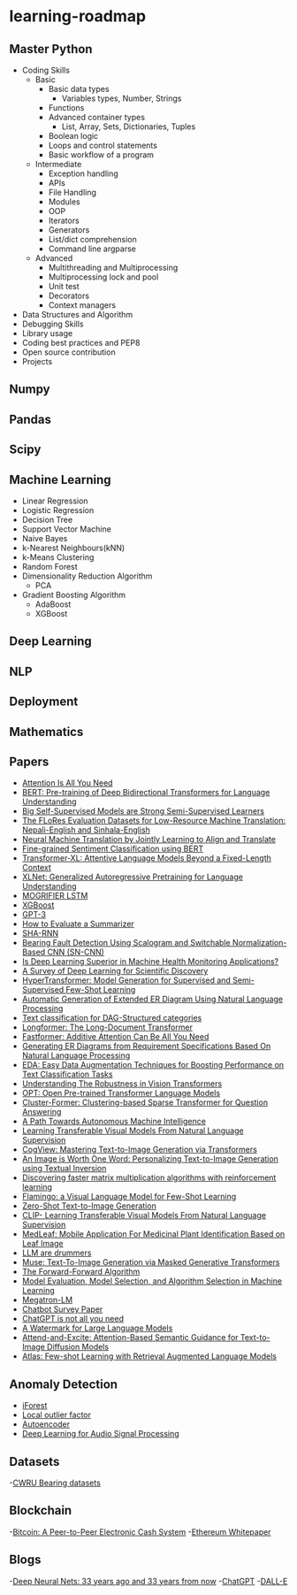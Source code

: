 # learning-roadmap

## Master Python
- Coding Skills
  - Basic
    - Basic data types
      - Variables types, Number, Strings
    - Functions
    - Advanced container types
      - List, Array, Sets, Dictionaries, Tuples
    - Boolean logic
    - Loops and control statements
    - Basic workflow of a program
  - Intermediate
    - Exception handling
    - APIs
    - File Handling
    - Modules 
    - OOP
    - Iterators
    - Generators
    - List/dict comprehension
    - Command line argparse
  - Advanced
    - Multithreading and Multiprocessing
    - Multiprocessing lock and pool
    - Unit test
    - Decorators
    - Context managers
- Data Structures and Algorithm 
- Debugging Skills
- Library usage
- Coding best practices and PEP8
- Open source contribution
- Projects

## Numpy

## Pandas

## Scipy

## Machine Learning
 - Linear Regression 
 - Logistic Regression
 - Decision Tree
 - Support Vector Machine
 - Naive Bayes
 - k-Nearest Neighbours(kNN)
 - k-Means Clustering
 - Random Forest
 - Dimensionality Reduction Algorithm
   - PCA
 - Gradient Boosting Algorithm
   - AdaBoost
   - XGBoost  


## Deep Learning

## NLP

## Deployment

## Mathematics

## Papers

- [Attention Is All You Need](https://arxiv.org/abs/1706.03762)
- [BERT: Pre-training of Deep Bidirectional Transformers for
Language Understanding](https://arxiv.org/abs/1810.04805)
- [Big Self-Supervised Models are
Strong Semi-Supervised Learners](https://arxiv.org/abs/2006.10029)
- [The FLoRes Evaluation Datasets for Low-Resource Machine Translation: Nepali-English and Sinhala-English](https://arxiv.org/abs/1902.01382)
- [Neural Machine Translation by Jointly Learning to Align and Translate](https://arxiv.org/abs/1409.0473)
- [Fine-grained Sentiment Classification using BERT](https://arxiv.org/abs/1910.03474)
- [Transformer-XL: Attentive Language Models Beyond a Fixed-Length Context](https://arxiv.org/abs/1901.02860)
- [XLNet: Generalized Autoregressive Pretraining for Language Understanding](https://arxiv.org/abs/1906.08237)
- [MOGRIFIER LSTM](https://openreview.net/pdf?id=SJe5P6EYvS)
- [XGBoost](https://arxiv.org/abs/1603.02754#)
- [GPT-3](https://arxiv.org/pdf/2005.14165v4.pdf)
- [How to Evaluate a Summarizer](https://arxiv.org/pdf/2101.11298.pdf)
- [SHA-RNN](https://arxiv.org/pdf/1911.11423.pdf)
- [Bearing Fault Detection Using Scalogram and Switchable Normalization-Based CNN (SN-CNN)](https://ieeexplore.ieee.org/stamp/stamp.jsp?arnumber=9456898)
- [Is Deep Learning Superior in Machine Health Monitoring Applications?](https://humsconference.com.au/Papers2021/1_Diagnostics_and_Prognostics_1_3_Wang.pdf)
- [A Survey of Deep Learning for Scientific Discovery](https://arxiv.org/pdf/2003.11755.pdf)
- [HyperTransformer: Model Generation for Supervised and Semi-Supervised Few-Shot Learning](https://arxiv.org/pdf/2201.04182.pdf)
- [Automatic Generation of Extended ER Diagram Using Natural Language Processing](https://www.researchgate.net/publication/267636153_Automatic_Generation_of_Extended_ER_Diagram_Using_Natural_Language_Processing)
- [Text classification for DAG-Structured categories](https://dl.acm.org/doi/10.1007/11430919_36)
- [Longformer: The Long-Document Transformer](https://arxiv.org/abs/2004.05150)
- [Fastformer: Additive Attention Can Be All You Need](https://arxiv.org/abs/2108.09084)
- [Generating ER Diagrams from Requirement Specifications Based On Natural Language Processing](http://article.nadiapub.com/IJDTA/vol8_no2/7.pdf)
- [EDA: Easy Data Augmentation Techniques for Boosting Performance on Text Classification Tasks](https://arxiv.org/pdf/1901.11196v2.pdf)
- [Understanding The Robustness in Vision Transformers](https://arxiv.org/pdf/2204.12451v2.pdf)
- [OPT: Open Pre-trained Transformer Language Models](https://arxiv.org/pdf/2205.01068.pdf)
- [Cluster-Former: Clustering-based Sparse Transformer for Question Answering](https://arxiv.org/pdf/2009.06097v2.pdf)
- [A Path Towards Autonomous Machine Intelligence](https://openreview.net/pdf?id=BZ5a1r-kVsf)
- [Learning Transferable Visual Models From Natural Language Supervision](https://arxiv.org/abs/2103.00020)
- [CogView: Mastering Text-to-Image Generation via Transformers](https://arxiv.org/abs/2105.13290)
- [An Image is Worth One Word: Personalizing Text-to-Image Generation using Textual Inversion](https://arxiv.org/pdf/2208.01618v1.pdf)
- [Discovering faster matrix multiplication algorithms with reinforcement learning](https://www.nature.com/articles/s41586-022-05172-4)
- [Flamingo: a Visual Language Model for Few-Shot Learning](https://arxiv.org/pdf/2204.14198.pdf)
- [Zero-Shot Text-to-Image Generation](https://arxiv.org/pdf/2102.12092.pdf)
- [CLIP- Learning Transferable Visual Models From Natural Language Supervision](https://arxiv.org/pdf/2103.00020.pdf)
- [MedLeaf: Mobile Application For Medicinal Plant Identification Based on Leaf Image](https://www.researchgate.net/publication/237441676_MedLeaf_Mobile_Application_For_Medicinal_Plant_Identification_Based_on_Leaf_Image)
- [LLM are drummers](https://arxiv.org/pdf/2301.01162v1.pdf)
- [Muse: Text-To-Image Generation via Masked Generative Transformers](https://arxiv.org/pdf/2301.00704.pdf)
- [The Forward-Forward Algorithm](https://www.cs.toronto.edu/~hinton/FFA13.pdf)
- [Model Evaluation, Model Selection, and Algorithm Selection in Machine Learning](https://arxiv.org/pdf/1811.12808.pdf)
- [Megatron-LM](https://arxiv.org/pdf/1909.08053.pdf)
- [Chatbot Survey Paper](https://www.mdpi.com/2078-2489/13/1/41)
- [ChatGPT is not all you need](https://arxiv.org/pdf/2301.04655.pdf)
- [A Watermark for Large Language Models](https://arxiv.org/pdf/2301.10226.pdf)
- [Attend-and-Excite: Attention-Based Semantic Guidance for Text-to-Image Diffusion Models](https://arxiv.org/abs/2301.13826)
- [Atlas: Few-shot Learning with Retrieval Augmented Language Models](https://arxiv.org/abs/2208.03299)

## Anomaly Detection

- [iForest](https://cs.nju.edu.cn/zhouzh/zhouzh.files/publication/icdm08b.pdf)
- [Local outlier factor](https://www.researchgate.net/publication/221214719_LOF_Identifying_Density-Based_Local_Outliers)
- [Autoencoder](http://dm.snu.ac.kr/static/docs/TR/SNUDM-TR-2015-03.pdf)
- [Deep Learning for Audio Signal Processing](https://arxiv.org/pdf/1905.00078.pdf)

## Datasets

-[CWRU Bearing datasets](https://engineering.case.edu/bearingdatacenter/download-data-file)

## Blockchain 

-[Bitcoin: A Peer-to-Peer Electronic Cash System](https://bitcoin.org/bitcoin.pdf)
-[Ethereum Whitepaper](https://ethereum.org/en/whitepaper/)

## Blogs

-[Deep Neural Nets: 33 years ago and 33 years from now](https://karpathy.github.io/2022/03/14/lecun1989/)
-[ChatGPT](https://openai.com/blog/chatgpt/)
-[DALL-E](https://openai.com/blog/dall-e/)